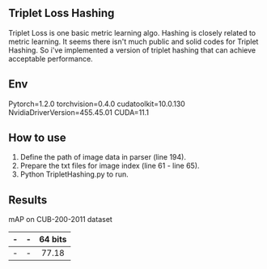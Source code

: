 ## Triplet Loss Hashing
Triplet Loss is one basic metric learning algo. Hashing is closely related to metric learning. It seems there isn't much public and solid codes for Triplet Hashing. So i've implemented a version of triplet hashing that can achieve acceptable performance.

## Env
Pytorch=1.2.0 torchvision=0.4.0 cudatoolkit=10.0.130 NvidiaDriverVersion=455.45.01 CUDA=11.1

## How to use
1. Define the path of image data in parser (line 194).
2. Prepare the txt files for image index (line 61 - line 65).
3. Python TripletHashing.py to run.

## Results
mAP on CUB-200-2011 dataset

| -| - | 64 bits |
| :----:| :----: | :----: |
| - | - | 77.18 |
